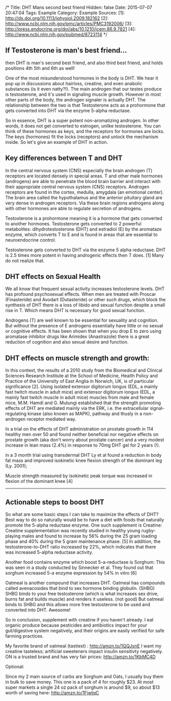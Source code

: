 /*
 Title: DHT Mans second best friend
 Hidden: false
 Date: 2015-07-07 20:47:04
 Tags: Example
 Category: Example
 Sources:
	[1]: http://dx.doi.org/10.1113/jphysiol.2009.182162
	[2]: http://www.ncbi.nlm.nih.gov/pmc/articles/PMC3192006/
	[3]: http://press.endocrine.org/doi/abs/10.1210/jcem.86.9.7821
	[4]: http://www.ncbi.nlm.nih.gov/pubmed/8723114
*/

If Testosterone is man's best friend...
---
then DHT is man's second best friend, and also third best friend, and holds positions 4th 5th and 6th as well! 

One of the most misunderstood hormones in the body is DHT. We hear it pop up in discussions about hairloss, creatine, and even anabolic substances (is it even natty?!). The main androgen that our testes produce is testosterone, and it's used in signaling muscle growth. However in most other parts of the body, the androgen signaler is actually DHT. The relationship between the two is that Testosterone acts as a prohormone that gets converted into DHT via the enzyme 5-alpha reductase. 

So in essence, DHT is a super potent non-aromatizing androgen. In other words, it does not get converted to estrogen, unlike testosterone. You can think of these hormones as keys, and the receptors for hormones are locks. The keys (hormones) fit the locks (receptors) and unlock the mechanism inside. So let's give an example of DHT in action. 


Key differences between T and DHT
---
In the central nervous system (CNS) especially the brain androgen (T) receptors are located densely in special areas. T and other male hormones (androgens) are able to penetrate the blood brain barrier and interact with their appropriate central nervous system (CNS) receptors. Androgen receptors are found in the cortex, medulla, amygdala (an emotional center). The brain area called the hypothalamus and the anterior pituitary gland are very dense in androgen receptors. Via these brain regions androgens along with other hormones are able to regulate secretion of androgens.

Testosterone is a prohormone meaning it is a hormone that gets converted to another hormones. Testosterone gets converted to 2 powerful metabolites: dihydrotestosterone (DHT) and estradiol (E) by the aromataze enzyme, which converts T to E and is found in areas that are essential to neuroendocrine control.

Testosterone gets converted to DHT via the enzyme 5 alpha reductase. DHT is 2.5 times more potent in having androgenic effects then T does. [1] Many do not realize that. 


DHT effects on Sexual Health
---
We all know that frequent sexual activity increases testosterone levels. DHT has profound psychosexual effects. When men are treated with Proscar (Finasteride) and Avodart (Dutasteride) or other such drugs, which block the synthesis of DHT there is a loss of libido and sexual function despite a small rise in T. Which means DHT is necessary for good sexual function. 

Androgens (T) are well known to be essential for sexuality and cognition. But without the presence of E androgens essentially have little or no sexual or cognitive effects. It has been shown that when you drop E to zero using aromatase inhibitor drugs like Arimidex (Anastrazole) there is a great reduction of cognition and also sexual desire and function.


DHT effects on muscle strength and growth:
---
In this context, the results of a 2010 study from the Biomedical and Clinical Sciences Research Institute at the School of Medicine, Health Policy and Practice of the University of East Anglia in Norwich, UK, is of particular significance [2]. Using isolated extensor digitorum longus (EDL, a mainly fast twitch muscle in adult mice) and extensor digitorum longus (EDL, a mainly fast twitch muscle in adult mice) muscles from male and female mice, M.M. Hamdi and G. Mutungi established that the strength promoting effects of DHT are mediated mainly via the ERK, i.e. the extracellular signal-regulating kinase (also known as MAPK), pathway and thusly in a non-androgen receptor mediated way.

In a trial on the effects of DHT administration on prostate growth in 114 healthy men over 50 and found neither beneficial nor negative effects on prostate growth (aka don't worry about prostate cancer) and a very modest increase in lean mass (2.4%) in response to 70mg DHT gel for 2 years (!). 

in a 3 month trial using transdermal DHT Ly et al  found a reduction in body fat mass and improved isokinetic knee flexion strength of the dominant leg (Ly. 2001);

Muscle strength measured by isokinetic peak torque was increased in flexion of the dominant knee [4]

***

Actionable steps to boost DHT
---
So what are some basic steps I can take to maximize the effects of DHT? Best way to do so naturally would be to have a diet with foods that naturally promote the 5-alpha reductase enzyme. One such supplement is Creatine:
Creatine supplementation was recently studied in healthy young rugby-playing males and found to increase by 56% during the 25 gram loading phase and 40% during the 5 gram maintenance phase. [5] In addition, the testosterone-to-DHT ratio increased by 22%, which indicates that there was increased 5-alpha reductase activity.

Another food contains enzyme which boost 5-a-reductase is Sorghum: 
This was seen in a study conducted by Sinnecker et al. They found out that sorghum increased 5-a enzyme expression by 54% in vitro [6]

Oatmeal is another compound that increases DHT. Oatmeal has compounds called avenacosides that bind to sex hormone binding globulin. (SHBG) SHBG binds to your free testosterone (which is what increases sex drive, burns fat and builds muscle) and renders it useless. (not good) But oatmeal binds to SHBG and this allows more free testosterone to be used and converted into DHT.  Awesome!

So in conclusion, supplement with creatine if you haven't already. I eat organic produce because pesticides and antibiotics impact for your gut/digestive system negatively, and their origins are easily verified for safe farming practices. 

My favorite brand of oatmeal (tastiest) : http://amzn.to/1QQJsnE
I want my creatine tasteless; artificial sweeteners impact insulin sensitivty negatively. ON is a trusted brand and has very fair prices:
http://amzn.to/1KbMC4D

Optional: 

Since my 2 main source of carbs are Sorghum and Oats, I usually buy them in bulk to save money. This one is a pack of 4 for roughly $23. At most super markets a single 24 oz pack of sorghum is around $9, so about $13 worth of saving here: http://amzn.to/1FjwtqC
